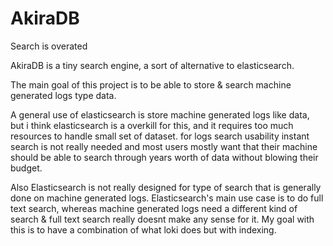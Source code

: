 # AkiraDB

Search is overated


AkiraDB is a tiny search engine, a sort of alternative to elasticsearch.

The main goal of this project is to be able to store & search machine generated logs 
type data. 

A general use of elasticsearch is store machine generated logs like data, but i
think elasticsearch is a overkill for this, and it requires too much resources
to handle small set of dataset. for logs search usability instant search is not 
really needed and most users mostly want that their machine should be able to 
search through years worth of data without blowing their budget.

Also Elasticsearch is not really designed for type of search that is generally done on machine generated logs.
Elasticsearch's main use case is to do full text search, whereas machine generated logs need a different kind
of search & full text search really doesnt make any sense for it. My goal with this is to have a combination 
of what loki does but with indexing.

